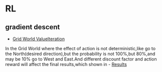# RL

## gradient descent
- [Grid World ValueIteration](ValueIteration/)

In the Grid World where the effect of action is not deterministic,like go to the North(desired direction),but the probability is not 100%,but 80%,and may be 10% go to West and East.And different discount factor and action reward will affect the final results,which shown in - [Results](ValueIteration/GridWorld.pdf)
